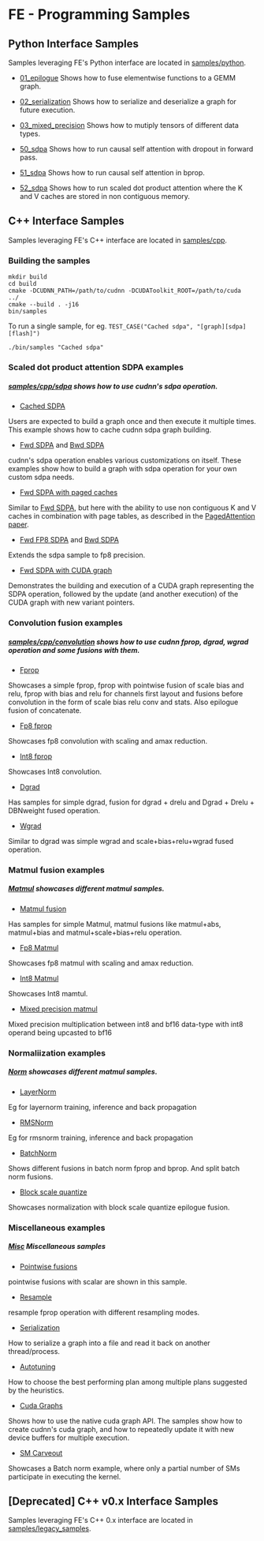 # FE - Programming Samples

## Python Interface Samples
Samples leveraging FE's Python interface are located in [samples/python](python/).
* [01_epilogue](python/01_matmul_bias.ipynb)
    Shows how to fuse elementwise functions to a GEMM graph.

* [02_serialization](python/02_sdpa_graph_serialization.ipynb)
    Shows how to serialize and deserialize a graph for future execution.

* [03_mixed_precision](python/03_mixed_precision_matmul.ipynb)
    Shows how to mutiply tensors of different data types.

* [50_sdpa](python/50_scaled_dot_product_attention.ipynb)
    Shows how to run causal self attention with dropout in forward pass.

* [51_sdpa](python/51_scaled_dot_product_attention_backward.ipynb)
    Shows how to run causal self attention in bprop.

* [52_sdpa](python/52_scaled_dot_product_attention_with_paged_caches.ipynb)
    Shows how to run scaled dot product attention where the K and V caches are stored in non contiguous memory.

## C++ Interface Samples
Samples leveraging FE's C++ interface are located in [samples/cpp](cpp/).

### Building the samples

```
mkdir build
cd build
cmake -DCUDNN_PATH=/path/to/cudnn -DCUDAToolkit_ROOT=/path/to/cuda  ../
cmake --build . -j16
bin/samples
```

To run a single sample, for eg. `TEST_CASE("Cached sdpa", "[graph][sdpa][flash]")`

```
./bin/samples "Cached sdpa"
```

### Scaled dot product attention SDPA examples

##### [samples/cpp/sdpa](cpp/sdpa) shows how to use cudnn's sdpa operation.

- [Cached SDPA](cpp/sdpa/fp16_cached.cpp)

Users are expected to build a graph once and then execute it multiple times. This example shows how to cache cudnn sdpa graph building. 

- [Fwd SDPA](cpp/sdpa/fp16_fwd.cpp) and [Bwd SDPA](cpp/sdpa/fp16_bwd.cpp)

cudnn's sdpa operation enables various customizations on itself. These examples show how to build a graph with sdpa operation for your own custom sdpa needs.

- [Fwd SDPA with paged caches](cpp/sdpa/fp16_fwd_with_paged_caches.cpp)

Similar to [Fwd SDPA](cpp/sdpa/fp16_fwd.cpp), but here with the ability to use non contiguous K and V caches in combination with page tables, as described in the [PagedAttention paper](https://arxiv.org/abs/2309.06180).

- [Fwd FP8 SDPA](cpp/sdpa/fp8_fwd.cpp) and [Bwd SDPA](cpp/sdpa/fp8_bwd.cpp)

Extends the sdpa sample to fp8 precision.

- [Fwd SDPA with CUDA graph](cpp/sdpa/fp16_fwd_with_cudagraphs.cpp)

Demonstrates the building and execution of a CUDA graph representing the SDPA operation, followed by the update (and another execution) of the CUDA graph with new variant pointers.

### Convolution fusion examples

##### [samples/cpp/convolution](cpp/convolution/) shows how to use cudnn fprop, dgrad, wgrad operation and some fusions with them.

- [Fprop](cpp/convolution/fprop.cpp)

Showcases a simple fprop, fprop with pointwise fusion of scale bias and relu, fprop with bias and relu for channels first layout and fusions before convolution in the form of scale bias relu conv and stats.  Also epilogue fusion of concatenate.

- [Fp8 fprop](cpp/convolution/fp8_fprop.cpp)

Showcases fp8 convolution with scaling and amax reduction.

- [Int8 fprop](cpp/convolution/int8_fprop.cpp)

Showcases Int8 convolution.

- [Dgrad](cpp/convolution/dgrads.cpp)

Has samples for simple dgrad, fusion for dgrad + drelu and Dgrad + Drelu + DBNweight fused operation.

- [Wgrad](cpp/convolution/wgrads.cpp)

Similar to dgrad was simple wgrad and scale+bias+relu+wgrad fused operation.

### Matmul fusion examples

##### [Matmul](cpp/matmul/) showcases different matmul samples.

- [Matmul fusion](cpp/matmul/matmuls.cpp) 

Has samples for simple Matmul, matmul fusions like matmul+abs, matmul+bias and matmul+scale+bias+relu operation.

- [Fp8 Matmul](cpp/matmul/fp8_matmul.cpp)

Showcases fp8 matmul with scaling and amax reduction.

- [Int8 Matmul](cpp/matmul/int8_matmul.cpp)

Showcases Int8 mamtul.

- [Mixed precision matmul](cpp/matmul/mixed_matmul.cpp)

Mixed precision multiplication between int8 and bf16 data-type with int8 operand being upcasted to bf16

### Normaliization examples

##### [Norm](cpp/norm/) showcases different matmul samples.

- [LayerNorm](cpp/norm/layernorm.cpp)

Eg for layernorm training, inference and back propagation

- [RMSNorm](cpp/norm/layernorm.cpp)

Eg for rmsnorm training, inference and back propagation

- [BatchNorm](cpp/norm/batchnorm.cpp)

Shows different fusions in batch norm fprop and bprop. And split batch norm fusions.

- [Block scale quantize](cpp/norm/norm_block_scale.cpp)

Showcases normalization with block scale quantize epilogue fusion.

### Miscellaneous examples

##### [Misc](cpp/misc/) Miscellaneous samples

- [Pointwise fusions](cpp/misc/pointwise.cpp)

pointwise fusions with scalar are shown in this sample.

- [Resample](cpp/misc/resample.cpp)

resample fprop operation with different resampling modes.

- [Serialization](cpp/misc/serialization.cpp)

How to serialize a graph into a file and read it back on another thread/process. 

- [Autotuning](cpp/misc/autotuning.cpp)

How to choose the best performing plan among multiple plans suggested by the heuristics.

- [Cuda Graphs](cpp/misc/cudagraphs.cpp)

Shows how to use the native cuda graph API. The samples show how to create cudnn's cuda graph, and how to repeatedly update it with new device buffers for multiple execution.

- [SM Carveout](cpp/misc/sm_carveout.cpp)

Showcases a Batch norm example, where only a partial number of SMs participate in executing the kernel.

## [Deprecated] C++ v0.x Interface Samples
Samples leveraging FE's C++ 0.x interface are located in [samples/legacy_samples](legacy_samples/).
